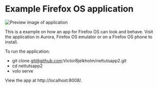# Example Firefox OS application

![Preview image of application](http://i.imgur.com/7W0cWRL.png)

This is a example on how an app for Firefox OS can look and behave. Visit the application in Aurora, Firefox OS emulator or on a Firefox OS phone to install.

To run the application:

* git clone git@github.com:VictorBjelkholm/nettutsapp2.git
* cd nettutsapp2
* volo serve

View the app at http://localhost:8008/.

